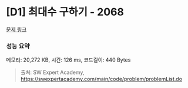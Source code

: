 # [D1] 최대수 구하기 - 2068 

[문제 링크](https://swexpertacademy.com/main/code/problem/problemDetail.do?contestProbId=AV5QQhbqA4QDFAUq) 

### 성능 요약

메모리: 20,272 KB, 시간: 126 ms, 코드길이: 440 Bytes



> 출처: SW Expert Academy, https://swexpertacademy.com/main/code/problem/problemList.do